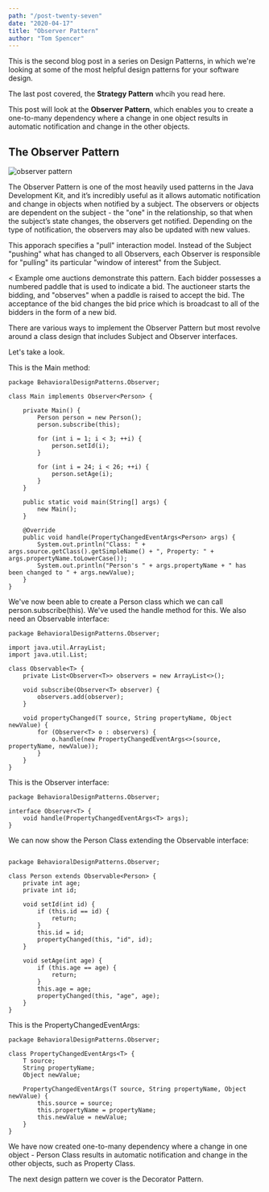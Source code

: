 ```yaml
---
path: "/post-twenty-seven"
date: "2020-04-17"
title: "Observer Pattern"
author: "Tom Spencer"
---
```


This is the second blog post in a series on Design Patterns, in which we're looking at some of the most helpful design patterns for your software design.

The last post covered, the **Strategy Pattern** whcih you read here. 

This post will look at the **Observer Pattern**, which enables you to create a one-to-many dependency where a change in one object results in automatic notification and change in the other objects.

## The Observer Pattern

![observer pattern](https://user-images.githubusercontent.com/63193195/80313609-d0e1b400-87e3-11ea-90f9-14184f7f7042.jpg)

The Observer Pattern is one of the most heavily used patterns in the Java Development Kit, and it’s incredibly useful as it allows automatic notification and change in objects when notified by a subject. The observers or objects are dependent on the subject - the "one" in the relationship, so that when the subject’s state changes, the observers get notified. Depending on the type of notification, the observers may also be updated with new values.

This apporach specifies a "pull" interaction model. Instead of the Subject "pushing" what has changed to all Observers, each Observer is responsible for "pulling" its particular "window of interest" from the Subject. 

< Example ome auctions demonstrate this pattern. Each bidder possesses a numbered paddle that is used to indicate a bid. The auctioneer starts the bidding, and "observes" when a paddle is raised to accept the bid. The acceptance of the bid changes the bid price which is broadcast to all of the bidders in the form of a new bid.

There are various ways to implement the Observer Pattern but most revolve around a class design that includes Subject and Observer interfaces.

Let's take a look. 

This is the Main method:
```
package BehavioralDesignPatterns.Observer;

class Main implements Observer<Person> {

    private Main() {
        Person person = new Person();
        person.subscribe(this);

        for (int i = 1; i < 3; ++i) {
            person.setId(i);
        }

        for (int i = 24; i < 26; ++i) {
            person.setAge(i);
        }
    }

    public static void main(String[] args) {
        new Main();
    }

    @Override
    public void handle(PropertyChangedEventArgs<Person> args) {
        System.out.println("Class: " + args.source.getClass().getSimpleName() + ", Property: " + args.propertyName.toLowerCase());
        System.out.println("Person's " + args.propertyName + " has been changed to " + args.newValue);
    }
}
```
We've now been able to create a Person class which we can call person.subscribe(this). We've used the handle method for this. We also need an Observable interface:
```
package BehavioralDesignPatterns.Observer;

import java.util.ArrayList;
import java.util.List;

class Observable<T> {
    private List<Observer<T>> observers = new ArrayList<>();

    void subscribe(Observer<T> observer) {
        observers.add(observer);
    }

    void propertyChanged(T source, String propertyName, Object newValue) {
        for (Observer<T> o : observers) {
            o.handle(new PropertyChangedEventArgs<>(source, propertyName, newValue));
        }
    }
}
```
This is the Observer interface:
```
package BehavioralDesignPatterns.Observer;

interface Observer<T> {
    void handle(PropertyChangedEventArgs<T> args);
}
```
We can now show the Person Class extending the Observable interface:
```
  
package BehavioralDesignPatterns.Observer;

class Person extends Observable<Person> {
    private int age;
    private int id;

    void setId(int id) {
        if (this.id == id) {
            return;
        }
        this.id = id;
        propertyChanged(this, "id", id);
    }

    void setAge(int age) {
        if (this.age == age) {
            return;
        }
        this.age = age;
        propertyChanged(this, "age", age);
    }
}
```
This is the PropertyChangedEventArgs:
```
package BehavioralDesignPatterns.Observer;

class PropertyChangedEventArgs<T> {
    T source;
    String propertyName;
    Object newValue;

    PropertyChangedEventArgs(T source, String propertyName, Object newValue) {
        this.source = source;
        this.propertyName = propertyName;
        this.newValue = newValue;
    }
}
```
We have now created one-to-many dependency where a change in one object - Person Class results in automatic notification and change in the other objects, such as Property Class. 

The next design pattern we cover is the Decorator Pattern.

